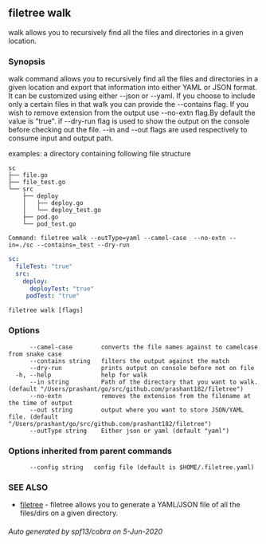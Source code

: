 ## filetree walk

walk allows you to recursively find all the files and directories in a given location.

### Synopsis



walk command allows you to recursively find all the files and directories in a given location 
and export that information into either YAML or JSON format. It can be customized using either --json or --yaml. 
If you choose to include only a certain files in that walk you can provide the --contains flag. 
If you wish to remove extension from the output use --no-extn flag.By default the value is "true". 
if --dry-run flag is used to show the output on the console before checking out the file. 
--in and --out flags are used respectively to consume input and output path.


examples:
a directory containing following file structure
```
sc
├── file.go
├── file_test.go
└── src
    ├── deploy
    │   ├── deploy.go
    │   └── deploy_test.go
    ├── pod.go
    └── pod_test.go
```

`Command: filetree walk --outType=yaml --camel-case  --no-extn --in=./sc --contains=_test --dry-run`
```yaml
sc:
  fileTest: "true"
  src:
    deploy:
      deployTest: "true"
     podTest: "true"
```


```
filetree walk [flags]
```

### Options

```
      --camel-case        converts the file names against to camelcase from snake case
      --contains string   filters the output against the match
      --dry-run           prints output on console before not on file
  -h, --help              help for walk
      --in string         Path of the directory that you want to walk. (default "/Users/prashant/go/src/github.com/prashant182/filetree")
      --no-extn           removes the extension from the filename at the time of output
      --out string        output where you want to store JSON/YAML file. (default "/Users/prashant/go/src/github.com/prashant182/filetree")
      --outType string    Either json or yaml (default "yaml")
```

### Options inherited from parent commands

```
      --config string   config file (default is $HOME/.filetree.yaml)
```

### SEE ALSO

* [filetree](filetree.md)	 - filetree allows you to generate a YAML/JSON file of all the files/dirs on a given directory.

###### Auto generated by spf13/cobra on 5-Jun-2020

